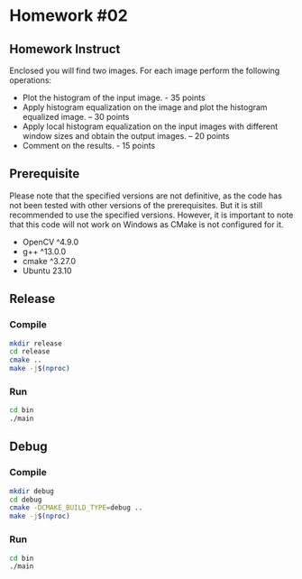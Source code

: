 # Homework #02

## Homework Instruct

Enclosed you will find two images. For each image perform the following operations:

 - Plot the histogram of the input image. - 35 points
 - Apply histogram equalization on the image and plot the histogram equalized image. – 30 points
 - Apply local histogram equalization on the input images with different window sizes and obtain the output images. – 20 points
 - Comment on the results. - 15 points

## Prerequisite

Please note that the specified versions are not definitive, as the code has not been tested with other versions of the prerequisites. But it is still recommended to use the specified versions. However, it is important to note that this code will not work on Windows as CMake is not configured for it.

- OpenCV ^4.9.0
- g++ ^13.0.0
- cmake ^3.27.0
- Ubuntu 23.10

## Release 

### Compile

```bash
mkdir release
cd release
cmake ..
make -j$(nproc)
```

### Run

```bash
cd bin
./main
```

## Debug

### Compile

```bash
mkdir debug
cd debug
cmake -DCMAKE_BUILD_TYPE=debug ..
make -j$(nproc)
```

### Run

```bash
cd bin
./main
```